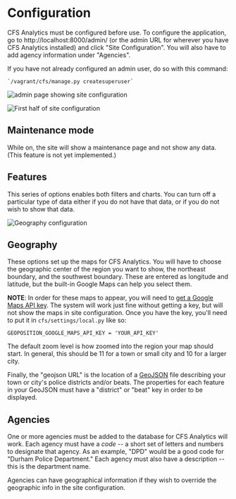 # Configuration

CFS Analytics must be configured before use. To configure the application,
go to http://localhost:8000/admin/ (or the admin URL for wherever you have
CFS Analytics installed) and click "Site Configuration". You will also have to
add agency information under "Agencies".

If you have not already configured an admin user, do so with this command:

    `/vagrant/cfs/manage.py createsuperuser`

![admin page showing site configuration](config.png)

![First half of site configuration](config1.png)

## Maintenance mode

While on, the site will show a maintenance page and not show any data. (This
feature is not yet implemented.)

## Features

This series of options enables both filters and charts. You can turn off a
particular type of data either if you do not have that data, or if you do
not wish to show that data.

![Geography configuration](config2.png)

## Geography

These options set up the maps for CFS Analytics. You will have to choose the
geographic center of the region you want to show, the northeast boundary, and
the southwest boundary. These are entered as longitude and latitude, but the
built-in Google Maps can help you select them.

**NOTE**: In order for these maps to appear, you will need to [get a Google Maps
API key](https://developers.google.com/maps/documentation/javascript/get-api-key).
The system will work just fine without getting a key, but will not show the maps
in site configuration. Once you have the key, you'll need to put it in
`cfs/settings/local.py` like so:

    GEOPOSITION_GOOGLE_MAPS_API_KEY = 'YOUR_API_KEY'

The default zoom level is how zoomed into the region your map should start. In
general, this should be 11 for a town or small city and 10 for a larger city.

Finally, the "geojson URL" is the location of a [GeoJSON](https://en.wikipedia.org/wiki/GeoJSON)
file describing your town or city's police districts and/or beats. The
properties for each feature in your GeoJSON must have a "district" or "beat" key
in order to be displayed.

## Agencies

One or more agencies must be added to the database for CFS Analytics will work.
Each agency must have a _code_ -- a short set of letters and numbers to designate
that agency. As an example, "DPD" would be a good code for "Durham Police
Department." Each agency must also have a description -- this is the department
name.

Agencies can have geographical information if they wish to override the
geographic info in the site configuration.
